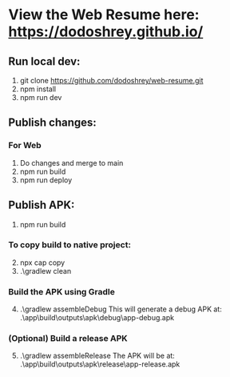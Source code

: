 # View the Web Resume here: https://dodoshrey.github.io/

## Run local dev:

1. git clone https://github.com/dodoshrey/web-resume.git
2. npm install
3. npm run dev


## Publish changes:

### For Web
1. Do changes and merge to main
2. npm run build
3. npm run deploy

## Publish APK:

1. npm run build
### To copy build to native project:
2. npx cap copy
3. .\gradlew clean
### Build the APK using Gradle
4. .\gradlew assembleDebug
This will generate a debug APK at: .\app\build\outputs\apk\debug\app-debug.apk
### (Optional) Build a release APK
5. .\gradlew assembleRelease
The APK will be at: .\app\build\outputs\apk\release\app-release.apk